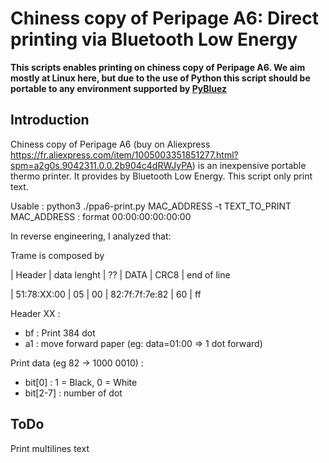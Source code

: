 # Chiness copy of Peripage A6: Direct printing via Bluetooth Low Energy 

**This scripts enables printing on chiness copy of Peripage A6. We aim mostly at Linux here, but due to the use of Python this script should be portable to any environment supported by [PyBluez](https://github.com/pybluez/pybluez)**

## Introduction
Chiness copy of Peripage A6 (buy on Aliexpress https://fr.aliexpress.com/item/1005003351851277.html?spm=a2g0s.9042311.0.0.2b904c4dRWJyPA) is an inexpensive portable thermo printer. It provides by Bluetooth Low Energy. This script only print text.

Usable : python3 ./ppa6-print.py MAC_ADDRESS -t TEXT_TO_PRINT
MAC_ADDRESS : format 00:00:00:00:00:00

In reverse engineering, I analyzed that:

Trame is composed by

|   Header    | data lenght | ?? |       DATA     | CRC8 | end of line 

| 51:78:XX:00 |     05      | 00 | 82:7f:7f:7e:82 | 60   |     ff     


Header XX :
   - bf : Print 384 dot
   - a1 : move forward paper (eg: data=01:00 => 1 dot forward)


Print data (eg 82 -> 1000 0010) :
  - bit[0] : 1 = Black, 0 = White
  - bit[2-7] : number of dot

## ToDo

Print multilines text
